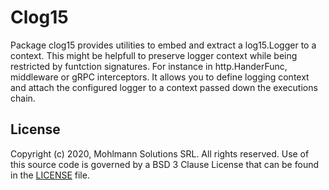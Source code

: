 # Clog15

Package clog15 provides utilities to embed and extract a log15.Logger to a context.
This might be helpfull to preserve logger context while being restricted by funtction signatures.
For instance in http.HanderFunc, middleware or gRPC interceptors.
It allows you to define logging context and attach the configured logger to a context
passed down the executions chain.

## License
Copyright (c) 2020, Mohlmann Solutions SRL. All rights reserved.
Use of this source code is governed by a BSD 3 Clause License that can be found in the [LICENSE](LICENSE) file.
